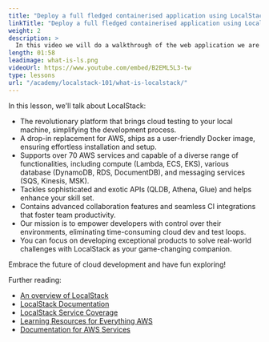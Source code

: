 ```yaml
---
title: "Deploy a full fledged containerised application using LocalStack"
linkTitle: "Deploy a full fledged containerised application using LocalStack"
weight: 2
description: >
  In this video we will do a walkthrough of the web application we are going to deploy. This application mimics a real world application’s complexity to some extent. We will try adding data to the dynamodb through the web application and then query the same data from the Localstack resource browser. We will see how Localstack has improved the developer experience of cloud applications. Post this we will discuss the architecture diagram and explain how the whole application flow goes through each of these AWS services. Towards the end we will try to manually create a few resources for the project, such as DynamoDB table.
length: 01:58
leadimage: what-is-ls.png
videoUrl: https://www.youtube.com/embed/B2EML5L3-tw
type: lessons
url: "/academy/localstack-101/what-is-localstack/"
---
```


In this lesson, we'll talk about LocalStack:

- The revolutionary platform that brings cloud testing to your local machine, simplifying the development process.
- A drop-in replacement for AWS, ships as a user-friendly Docker image, ensuring effortless installation and setup.
- Supports over 70 AWS services and capable of a diverse range of functionalities, including compute (Lambda, ECS, EKS), various database (DynamoDB, RDS, DocumentDB), and messaging services (SQS, Kinesis, MSK).
- Tackles sophisticated and exotic APIs (QLDB, Athena, Glue) and helps enhance your skill set.
- Contains advanced collaboration features and seamless CI integrations that foster team productivity.
- Our mission is to empower developers with control over their environments, eliminating time-consuming cloud dev and test loops.
- You can focus on developing exceptional products to solve real-world challenges with LocalStack as your game-changing companion. 

Embrace the future of cloud development and have fun exploring!

Further reading:

- [An overview of LocalStack](https://localstack.cloud/)
- [LocalStack Documentation](https://docs.localstack.cloud/overview)
- [LocalStack Service Coverage](https://docs.localstack.cloud/user-guide/aws/feature-coverage/)
- [Learning Resources for Everything AWS](https://aws.amazon.com/developer/learning/)
- [Documentation for AWS Services](https://docs.aws.amazon.com/)




